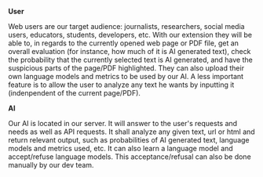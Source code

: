 **User**

Web users are our target audience: journalists, researchers, social media users, educators, students, developers, etc.
With our extension they will be able to, in regards to the currently opened web page or PDF file, get an overall evaluation (for instance, how much of it is AI generated text), check the probability that the currently selected text is AI generated, and have the suspicious parts of the page/PDF highlighted.
They can also upload their own language models and metrics to be used by our AI.
A less important feature is to allow the user to analyze any text he wants by inputting it (indenpendent of the current page/PDF).

**AI** 

Our AI is located in our server.
It will answer to the user's requests and needs as well as API requests.
It shall analyze any given text, url or html and return relevant output, such as probabilities of AI generated text, language models and metrics used, etc.
It can also learn a language model and accept/refuse language models. This acceptance/refusal can also be done manually by our dev team.